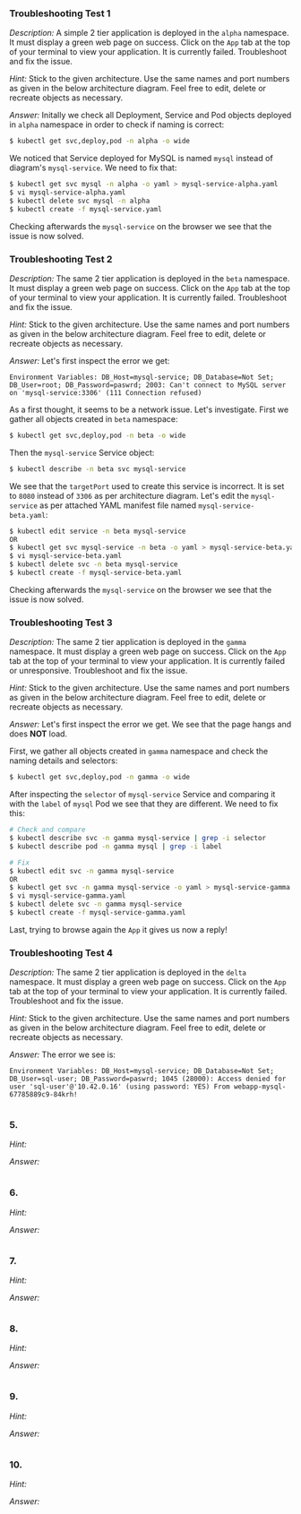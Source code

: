 ### Troubleshooting Test 1

*Description:* A simple 2 tier application is deployed in the `alpha` namespace. It must display a green web page on success. Click on the `App` tab at the top of your terminal to view your application. It is currently failed. Troubleshoot and fix the issue.

*Hint:* Stick to the given architecture. Use the same names and port numbers as given in the below architecture diagram. Feel free to edit, delete or recreate objects as necessary.

*Answer:* Initally we check all Deployment, Service and Pod objects deployed in `alpha` namespace in order to check if naming is correct:

```bash
$ kubectl get svc,deploy,pod -n alpha -o wide
`````

We noticed that Service deployed for MySQL is named `mysql` instead of diagram's `mysql-service`. We need to fix that:

```bash
$ kubectl get svc mysql -n alpha -o yaml > mysql-service-alpha.yaml
$ vi mysql-service-alpha.yaml
$ kubectl delete svc mysql -n alpha
$ kubectl create -f mysql-service.yaml
```

Checking afterwards the `mysql-service` on the browser we see that the issue is now solved.

### Troubleshooting Test 2

*Description:* The same 2 tier application is deployed in the `beta` namespace. It must display a green web page on success. Click on the `App` tab at the top of your terminal to view your application. It is currently failed. Troubleshoot and fix the issue.

*Hint:* Stick to the given architecture. Use the same names and port numbers as given in the below architecture diagram. Feel free to edit, delete or recreate objects as necessary.

*Answer:* Let's first inspect the error we get:

`Environment Variables: DB_Host=mysql-service; DB_Database=Not Set; DB_User=root; DB_Password=paswrd; 2003: Can't connect to MySQL server on 'mysql-service:3306' (111 Connection refused)`

As a first thought, it seems to be a network issue. Let's investigate. First we gather all objects created in `beta` namespace:

```bash
$ kubectl get svc,deploy,pod -n beta -o wide
`````

Then the `mysql-service` Service object:

```bash
$ kubectl describe -n beta svc mysql-service
`````
We see that the `targetPort` used to create this service is incorrect. It is set to `8080` instead of `3306` as per architecture diagram. Let's edit the `mysql-service` as per attached YAML manifest file named `mysql-service-beta.yaml`:

```bash
$ kubectl edit service -n beta mysql-service
OR
$ kubectl get svc mysql-service -n beta -o yaml > mysql-service-beta.yaml
$ vi mysql-service-beta.yaml
$ kubectl delete svc -n beta mysql-service
$ kubectl create -f mysql-service-beta.yaml
```

Checking afterwards the `mysql-service` on the browser we see that the issue is now solved.

### Troubleshooting Test 3

*Description:* The same 2 tier application is deployed in the `gamma` namespace. It must display a green web page on success. Click on the `App` tab at the top of your terminal to view your application. It is currently failed or unresponsive. Troubleshoot and fix the issue.

*Hint:* Stick to the given architecture. Use the same names and port numbers as given in the below architecture diagram. Feel free to edit, delete or recreate objects as necessary.

*Answer:* Let's first inspect the error we get. We see that the page hangs and does **NOT** load.

First, we gather all objects created in `gamma` namespace and check the naming details and selectors:

```bash
$ kubectl get svc,deploy,pod -n gamma -o wide
`````

After inspecting the `selector` of `mysql-service` Service and comparing it with the `label` of `mysql` Pod we see that they are different. We need to fix this:

```bash
# Check and compare
$ kubectl describe svc -n gamma mysql-service | grep -i selector
$ kubectl describe pod -n gamma mysql | grep -i label

# Fix
$ kubectl edit svc -n gamma mysql-service
OR
$ kubectl get svc -n gamma mysql-service -o yaml > mysql-service-gamma.yaml
$ vi mysql-service-gamma.yaml
$ kubectl delete svc -n gamma mysql-service
$ kubectl create -f mysql-service-gamma.yaml
```

Last, trying to browse again the `App` it gives us now a reply!

### Troubleshooting Test 4

*Description:* The same 2 tier application is deployed in the `delta` namespace. It must display a green web page on success. Click on the `App` tab at the top of your terminal to view your application. It is currently failed. Troubleshoot and fix the issue.

*Hint:* Stick to the given architecture. Use the same names and port numbers as given in the below architecture diagram. Feel free to edit, delete or recreate objects as necessary.

*Answer:* The error we see is:

`Environment Variables: DB_Host=mysql-service; DB_Database=Not Set; DB_User=sql-user; DB_Password=paswrd; 1045 (28000): Access denied for user 'sql-user'@'10.42.0.16' (using password: YES)
From webapp-mysql-67785889c9-84krh!`

```bash

`````

### 5. 

*Hint:*

*Answer:*

```bash

`````

### 6. 

*Hint:*

*Answer:*

```bash

`````

### 7. 

*Hint:*

*Answer:*

```bash

`````

### 8. 

*Hint:*

*Answer:*

```bash

`````

### 9. 

*Hint:*

*Answer:*

```bash

`````

### 10. 

*Hint:*

*Answer:*

```bash

`````````
````
````
````
````
````
````
````
````
````
